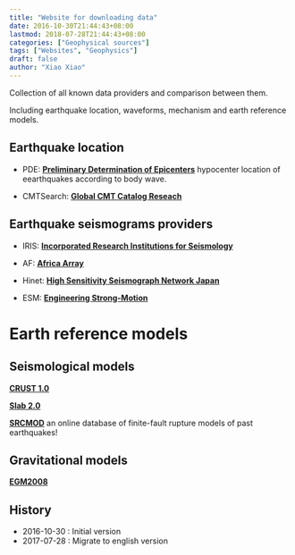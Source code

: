 ```yaml
---
title: "Website for downloading data" 
date: 2016-10-30T21:44:43+08:00
lastmod: 2018-07-28T21:44:43+08:00
categories: ["Geophysical sources"] 
tags: ["Websites", "Geophysics"]
draft: false
author: "Xiao Xiao"
---
```

Collection of all known data providers and comparison between them. 

Including earthquake location, waveforms, mechanism and earth reference models.

## Earthquake location

- PDE: **[Preliminary Determination of Epicenters](https://earthquake.usgs.gov/data/pde.php)** 
hypocenter location of eearthquakes according to body wave.

- CMTSearch: **[Global CMT Catalog Reseach](http://www.globalcmt.org/CMTsearch.html)** 

<!--more-->
## Earthquake seismograms providers 

- IRIS: **[Incorporated Research Institutions for Seismology](https://service.iris.edu/)** 

- AF: **[Africa Array](http://africaarray.psu.edu/stations_data/data.asp)** 

- Hinet: **[High Sensitivity Seismograph Network Japan](http://www.hinet.bosai.go.jp/?LANG=en)**

- ESM: **[Engineering Strong-Motion](http://esm.mi.ingv.it/)**

# Earth reference models 

## Seismological models

**[CRUST 1.0](https://igppweb.ucsd.edu/~gabi/crust1.html)**

**[Slab 2.0](https://www.sciencebase.gov/catalog/item/5aa1b00ee4b0b1c392e86467)**

**[SRCMOD](http://equake-rc.info/SRCMOD/)**
an online database of finite-fault rupture models of past earthquakes!

## Gravitational models 

**[EGM2008](http://earth-info.nga.mil/GandG/wgs84/gravitymod/egm2008/egm08_wgs84.html)**



## History 
*  2016-10-30  : Initial version
*  2017-07-28  : Migrate to english version

